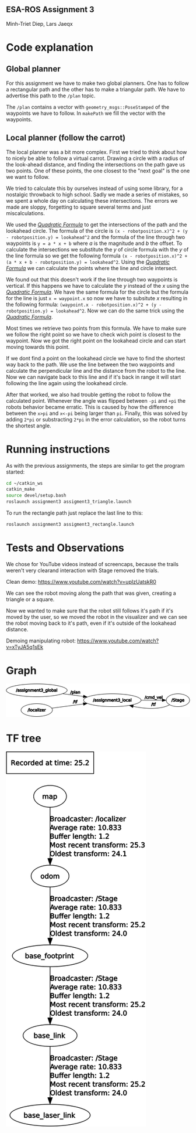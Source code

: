 ESA-ROS Assignment 3
--------------------

Minh-Triet Diep, Lars Jaeqx

# Code explanation

## Global planner  
For this assignment we have to make two global planners. One has to follow a rectangular path and the other has to make a triangular path. We have to advertise this path to the `/plan` topic.  
  
The `/plan` contains a vector with `geometry_msgs::PoseStamped` of the waypoints we have to follow. In `makePath` we fill the vector with the waypoints.

## Local planner (follow the carrot)  
The local planner was a bit more complex. First we tried to think about how to nicely be able to follow a virtual carrot. Drawing a circle with a radius of the look-ahead distance, and finding the intersections on the path gave us two points. One of these points, the one closest to the "next goal" is the one we want to follow.

We tried to calculate this by ourselves instead of using some library, for a nostalgic throwback to high school. Sadly we made a series of mistakes, so we spent a whole day on calculating these intersections. The errors we made are sloppy, forgetting to square several terms and just miscalculations.

We used the [*Quadratic Formula*](http://www.purplemath.com/modules/quadform.htm) to get the intersections of the path and the lookahead circle. The formula of the circle is `(x - robotposition.x)^2 + (y - robotposition.y) = lookahead^2` and the formula of the line through two waypoints is `y = a * x + b` where *a* is the magnitude and *b* the offset. To calculate the intersections we substitute the *y* of circle formula with the *y* of the line formula so we get the following formula `(x - robotposition.x)^2 + (a * x + b - robotposition.y) = lookahead^2`. Using the [*Quadratic Formula*](http://www.purplemath.com/modules/quadform.htm) we can calculate the points where the line and circle intersect.

We found out that this doesn't work if the line through two waypoints is vertical. If this happens we have to calculate the *y* instead of the *x* using the [*Quadratic Formula*](http://www.purplemath.com/modules/quadform.htm). We have the same formula for the circle but the formula for the line is just `x = waypoint.x` so now we have to subsitute *x* resulting in the following formula: `(waypoint.x - robotposition.x)^2 + (y - robotposition.y) = lookahead^2`. Now we can do the same trick using the [*Quadratic Formula*](http://www.purplemath.com/modules/quadform.htm).

Most times we retrieve two points from this formula. We have to make sure we follow the right point so we have to check wich point is closest to the waypoint. Now we got the right point on the lookahead circle and can start moving towards this point.

If we dont find a point on the lookahead circle we have to find the shortest way back to the path. We use the line between the two waypoints and calculate the perpendicular line and the distance from the robot to the line. Now we can navigate back to this line and if it's back in range it will start following the line again using the lookahead circle.

After that worked, we also had trouble getting the robot to follow the calculated point. Whenever the angle was flipped between `-pi` and `+pi` the robots behavior became erratic. This is caused by how the difference between the `x>pi` and `x<-pi` being larger than `pi`.  Finally, this was solved by adding `2*pi` or substracting `2*pi` in the error calculation, so the robot turns the shortest angle.

# Running instructions  

As with the previous assignments, the steps are similar to get the program started:

```sh
cd ~/catkin_ws
catkin_make
source devel/setup.bash
roslaunch assignment3 assigment3_triangle.launch
```

To run the rectangle path just replace the last line to this:

```sh
roslaunch assignment3 assigment3_rectangle.launch
```

# Tests and Observations

We chose for YouTube videos instead of screencaps, because the trails weren't very clearand interaction with Stage removed the trials. 

Clean demo:
https://www.youtube.com/watch?v=upIzUatskR0

We can see the robot moving along the path that was given, creating a triangle or a square.

Now we wanted to make sure that the robot still follows it's path if it's moved by the user, so we moved the robot in the visualizer and we can see the robot moving back to it's path, even if it's outside of the lookahead distance.

Demoing manipulating robot:
https://www.youtube.com/watch?v=xTyJA5q1sEk

# Graph 

![Graph](./assignment3-rosgraph.png)

# TF tree

![Tree](./assignment3-tftree.png)
